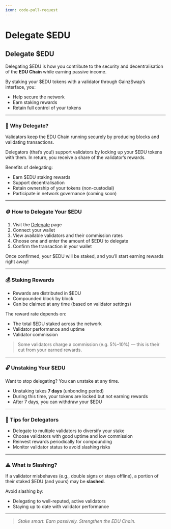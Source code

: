 ```yaml
---
icon: code-pull-request
---
```


# Delegate $EDU

## Delegate $EDU

Delegating $EDU is how you contribute to the security and decentralisation of the **EDU Chain** while earning passive income.

By staking your $EDU tokens with a validator through GainzSwap’s interface, you:

* Help secure the network
* Earn staking rewards
* Retain full control of your tokens

***

### 🎯 Why Delegate?

Validators keep the EDU Chain running securely by producing blocks and validating transactions.

Delegators (that’s you!) support validators by locking up your $EDU tokens with them. In return, you receive a share of the validator’s rewards.

Benefits of delegating:

* Earn $EDU staking rewards
* Support decentralisation
* Retain ownership of your tokens (non-custodial)
* Participate in network governance (coming soon)

***

### 🪙 How to Delegate Your $EDU

1. Visit the [Delegate](https://gainzswap.xyz/stake) page
2. Connect your wallet
3. View available validators and their commission rates
4. Choose one and enter the amount of $EDU to delegate
5. Confirm the transaction in your wallet

Once confirmed, your $EDU will be staked, and you’ll start earning rewards right away!

***

### 💰 Staking Rewards

* Rewards are distributed in $EDU
* Compounded block by block
* Can be claimed at any time (based on validator settings)

The reward rate depends on:

* The total $EDU staked across the network
* Validator performance and uptime
* Validator commission

> Some validators charge a commission (e.g. 5%–10%) — this is their cut from your earned rewards.

***

### 🔓 Unstaking Your $EDU

Want to stop delegating? You can unstake at any time.

* Unstaking takes **7 days** (unbonding period)
* During this time, your tokens are locked but not earning rewards
* After 7 days, you can withdraw your $EDU

***

### 🧠 Tips for Delegators

* Delegate to multiple validators to diversify your stake
* Choose validators with good uptime and low commission
* Reinvest rewards periodically for compounding
* Monitor validator status to avoid slashing risks

***

### ⚠️ What is Slashing?

If a validator misbehaves (e.g., double signs or stays offline), a portion of their staked $EDU (and yours) may be **slashed**.

Avoid slashing by:

* Delegating to well-reputed, active validators
* Staying up to date with validator performance

***

> _Stake smart. Earn passively. Strengthen the EDU Chain._
